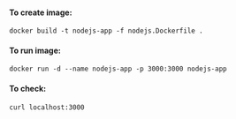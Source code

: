 #### To create image:
```
docker build -t nodejs-app -f nodejs.Dockerfile .
```

#### To run image:
```
docker run -d --name nodejs-app -p 3000:3000 nodejs-app
```
#### To check:
```
curl localhost:3000
```
